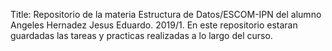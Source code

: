 Title: Repositorio de la materia Estructura de Datos/ESCOM-IPN del alumno Angeles Hernadez Jesus Eduardo. 2019/1.
En este repositorio estaran guardadas las tareas y practicas realizadas a lo largo del curso.
